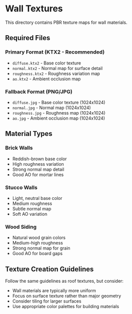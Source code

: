# Wall Textures

This directory contains PBR texture maps for wall materials.

## Required Files

### Primary Format (KTX2 - Recommended)
- `diffuse.ktx2` - Base color texture
- `normal.ktx2` - Normal map for surface detail
- `roughness.ktx2` - Roughness variation map
- `ao.ktx2` - Ambient occlusion map

### Fallback Format (PNG/JPG)
- `diffuse.jpg` - Base color texture (1024x1024)
- `normal.jpg` - Normal map (1024x1024)
- `roughness.jpg` - Roughness map (1024x1024)
- `ao.jpg` - Ambient occlusion map (1024x1024)

## Material Types

### Brick Walls
- Reddish-brown base color
- High roughness variation
- Strong normal map detail
- Good AO for mortar lines

### Stucco Walls
- Light, neutral base color
- Medium roughness
- Subtle normal map
- Soft AO variation

### Wood Siding
- Natural wood grain colors
- Medium-high roughness
- Strong normal map for grain
- Good AO for board gaps

## Texture Creation Guidelines

Follow the same guidelines as roof textures, but consider:
- Wall materials are typically more uniform
- Focus on surface texture rather than major geometry
- Consider tiling for larger surfaces
- Use appropriate color palettes for building materials

